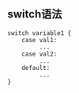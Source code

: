 ## switch语法
```properties
switch variable1 {
    case val1:
         ...
    case val2:
         ...
    default:
         ...
}
```